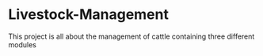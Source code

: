 # Livestock-Management
This project is all about the management of cattle containing three different modules
